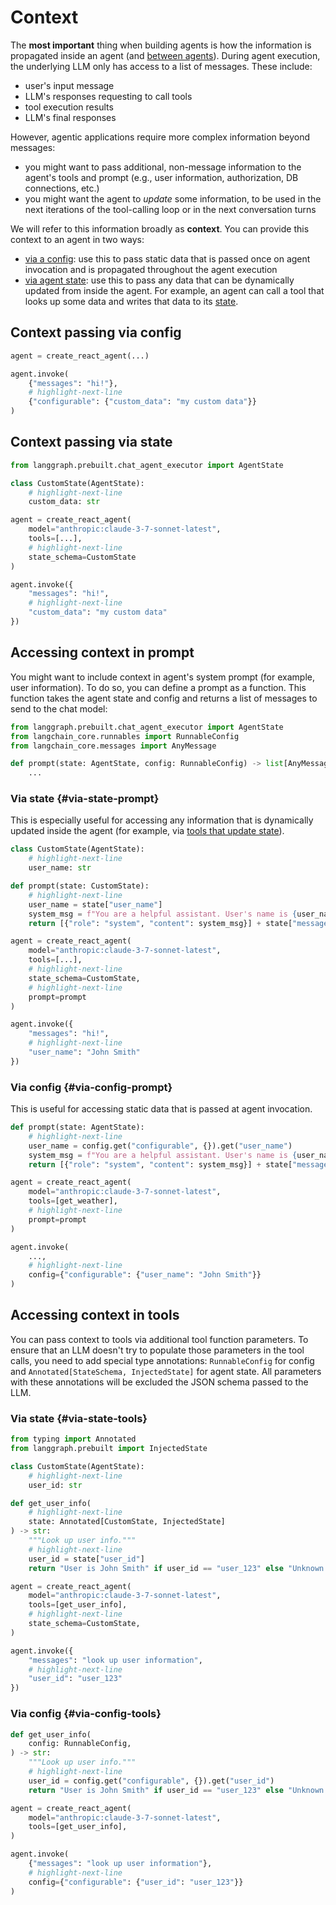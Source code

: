 # Context

The **most important** thing when building agents is how the information is propagated inside an agent (and [between agents](./handoffs.md)). During agent execution, the underlying LLM only has access to a list of messages. These include:

- user's input message
- LLM's responses requesting to call tools
- tool execution results
- LLM's final responses

However, agentic applications require more complex information beyond messages:

- you might want to pass additional, non-message information to the agent's tools and prompt (e.g., user information, authorization, DB connections, etc.)
- you might want the agent to *update* some information, to be used in the next iterations of the tool-calling loop or in the next conversation turns

We will refer to this information broadly as **context**. You can provide this context to an agent in two ways:

- [via a config](#context-passing-via-config): use this to pass static data that is passed once on agent invocation and is propagated throughout the agent execution
- [via agent state](#context-passing-via-state): use this to pass any data that can be dynamically updated from inside the agent. For example, an agent can call a tool that looks up some data and writes that data to its [state](../concepts/low_level.md#state).

## Context passing via config

```python
agent = create_react_agent(...)

agent.invoke(
    {"messages": "hi!"},
    # highlight-next-line
    {"configurable": {"custom_data": "my custom data"}}
)
```

## Context passing via state

```python
from langgraph.prebuilt.chat_agent_executor import AgentState

class CustomState(AgentState):
    # highlight-next-line
    custom_data: str

agent = create_react_agent(
    model="anthropic:claude-3-7-sonnet-latest",
    tools=[...],
    # highlight-next-line
    state_schema=CustomState
)

agent.invoke({
    "messages": "hi!",
    # highlight-next-line
    "custom_data": "my custom data"
})
```

## Accessing context in prompt

You might want to include context in agent's system prompt (for example, user information). To do so, you can define a prompt as a function. This function takes the agent state and config and returns a list of messages to send to the chat model:

```python
from langgraph.prebuilt.chat_agent_executor import AgentState
from langchain_core.runnables import RunnableConfig
from langchain_core.messages import AnyMessage

def prompt(state: AgentState, config: RunnableConfig) -> list[AnyMessage]:
    ...
```

### Via state {#via-state-prompt}

This is especially useful for accessing any information that is dynamically updated inside the agent (for example, via [tools that update state](../how-tos/update-state-from-tools.ipynb)).

```python
class CustomState(AgentState):
    # highlight-next-line
    user_name: str

def prompt(state: CustomState):
    # highlight-next-line
    user_name = state["user_name"]
    system_msg = f"You are a helpful assistant. User's name is {user_name}"
    return [{"role": "system", "content": system_msg}] + state["messages"]

agent = create_react_agent(
    model="anthropic:claude-3-7-sonnet-latest",
    tools=[...],
    # highlight-next-line
    state_schema=CustomState,
    # highlight-next-line
    prompt=prompt
)

agent.invoke({
    "messages": "hi!",
    # highlight-next-line
    "user_name": "John Smith"
})
```

### Via config {#via-config-prompt}

This is useful for accessing static data that is passed at agent invocation.

```python
def prompt(state: AgentState):
    # highlight-next-line
    user_name = config.get("configurable", {}).get("user_name")
    system_msg = f"You are a helpful assistant. User's name is {user_name}"
    return [{"role": "system", "content": system_msg}] + state["messages"]

agent = create_react_agent(
    model="anthropic:claude-3-7-sonnet-latest",
    tools=[get_weather],
    # highlight-next-line
    prompt=prompt
)

agent.invoke(
    ...,
    # highlight-next-line
    config={"configurable": {"user_name": "John Smith"}}
)
```

## Accessing context in tools

You can pass context to tools via additional tool function parameters. To ensure that an LLM doesn't try 
to populate those parameters in the tool calls, you need to add special type annotations: 
`RunnableConfig` for config and `Annotated[StateSchema, InjectedState]` for agent state. All parameters with these annotations will be excluded the JSON schema passed to the LLM.

### Via state {#via-state-tools}

```python
from typing import Annotated
from langgraph.prebuilt import InjectedState

class CustomState(AgentState):
    # highlight-next-line
    user_id: str

def get_user_info(
    # highlight-next-line
    state: Annotated[CustomState, InjectedState]
) -> str:
    """Look up user info."""
    # highlight-next-line
    user_id = state["user_id"]
    return "User is John Smith" if user_id == "user_123" else "Unknown user"

agent = create_react_agent(
    model="anthropic:claude-3-7-sonnet-latest",
    tools=[get_user_info],
    # highlight-next-line
    state_schema=CustomState,
)

agent.invoke({
    "messages": "look up user information",
    # highlight-next-line
    "user_id": "user_123"
})
```

### Via config {#via-config-tools}

```python
def get_user_info(
    config: RunnableConfig,
) -> str:
    """Look up user info."""
    # highlight-next-line
    user_id = config.get("configurable", {}).get("user_id")
    return "User is John Smith" if user_id == "user_123" else "Unknown user"

agent = create_react_agent(
    model="anthropic:claude-3-7-sonnet-latest",
    tools=[get_user_info],
)

agent.invoke(
    {"messages": "look up user information"},
    # highlight-next-line
    config={"configurable": {"user_id": "user_123"}}
)
```